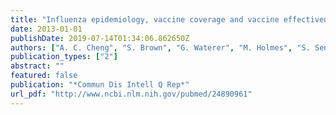 ```yaml
---
title: "Influenza epidemiology, vaccine coverage and vaccine effectiveness in sentinel Australian hospitals in 2012: the Influenza Complications Alert Network (FluCAN)"
date: 2013-01-01
publishDate: 2019-07-14T01:34:06.862650Z
authors: ["A. C. Cheng", "S. Brown", "G. Waterer", "M. Holmes", "S. Senenayake", "N. D. Friedman", "S. Hewagama", "G. Simpson", "P. Wark", "J. Upham", "T. Korman", "D. Dwyer", "R. Wood-Baker", "L. Irving", "S. Bowler", "T. Kotsimbos", "P. Kelly"]
publication_types: ["2"]
abstract: ""
featured: false
publication: "*Commun Dis Intell Q Rep*"
url_pdf: "http://www.ncbi.nlm.nih.gov/pubmed/24890961"
---
```


